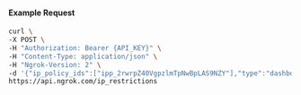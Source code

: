 <!-- Code generated for API Clients. DO NOT EDIT. -->

#### Example Request

```bash
curl \
-X POST \
-H "Authorization: Bearer {API_KEY}" \
-H "Content-Type: application/json" \
-H "Ngrok-Version: 2" \
-d '{"ip_policy_ids":["ipp_2rwrpZ40VgpzlmTpNwBpLAS9NZY"],"type":"dashboard"}' \
https://api.ngrok.com/ip_restrictions
```
